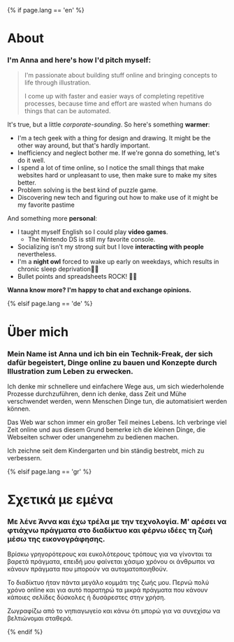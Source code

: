 {% if page.lang == 'en' %}

# About

### I'm Anna and here's how I'd pitch myself:
> I'm passionate about building stuff online and bringing concepts to life through illustration.
> 
> I come up with faster and easier ways of completing repetitive processes, because time and effort are wasted when humans do things that can be automated.

It's true, but a little *corporate-sounding*. So here's something **warmer**:
- I'm a tech geek with a thing for design and drawing. It might be the other way around, but that's hardly important. 
- Inefficiency and neglect bother me. If we're gonna do something, let's do it well.
- I spend a lot of time online, so I notice the small things that make websites hard or unpleasant to use, then make sure to make my sites better.
- Problem solving is the best kind of puzzle game.
- Discovering new tech and figuring out how to make use of it might be my favorite pastime

And something more **personal**:
- I taught myself English so I could play **video games**. 
    - The Nintendo DS is still my favorite console.
- Socializing isn't my strong suit but I love **interacting with people** nevertheless. 
- I'm a **night owl** forced to wake up early on weekdays, which results in chronic sleep deprivation🦉🌌
- Bullet points and spreadsheets ROCK! 🤘🏾

**Wanna know more? I'm happy to chat and exchange opinions.**

{% elsif page.lang == 'de' %}

# Über mich

### Mein Name ist Anna und ich bin ein Technik-Freak, der sich dafür begeistert, Dinge online zu bauen und Konzepte durch Illustration zum Leben zu erwecken. 

Ich denke mir schnellere und einfachere Wege aus, um sich wiederholende Prozesse durchzuführen, denn ich denke, dass Zeit und Mühe verschwendet werden, wenn Menschen Dinge tun, die automatisiert werden können.

Das Web war schon immer ein großer Teil meines Lebens. Ich verbringe viel Zeit online und aus diesem Grund bemerke ich die kleinen Dinge, die Webseiten schwer oder unangenehm zu bedienen machen.

Ich zeichne seit dem Kindergarten und bin ständig bestrebt, mich zu verbessern.

{% elsif page.lang == 'gr' %}

# Σχετικά με εμένα

### Με λένε Άννα και έχω τρέλα με την τεχνολογία. Μ' αρέσει να φτιάχνω πράγματα στο διαδίκτυο και φέρνω ιδέες τη ζωή μέσω της εικονογράφησης.

Βρίσκω γρηγορότερους και ευκολότερους τρόπους για να γίνονται τα βαρετά πράγματα, επειδή μου φαίνεται χάσιμο χρόνου οι άνθρωποι να κάνουν πράγματα που μπορούν να αυτοματοποιηθούν.

Το διαδίκτυο ήταν πάντα μεγάλο κομμάτι της ζωής μου. Περνώ πολύ χρόνο online και για αυτό παρατηρώ τα μικρά πράγματα που κάνουν κάποιες σελίδες δύσκολες ή δυσάρεστες στην χρήση.

Ζωγραφίζω από το νηπιαγωγείο και κάνω ότι μπορώ για να συνεχίσω να βελτιώνομαι σταθερά.

{% endif %}
